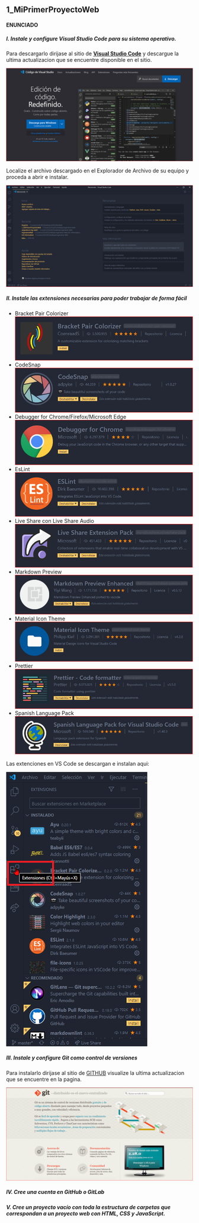 ## 1_MiPrimerProyectoWeb

#### ENUNCIADO 
##### I. Instale y configure Visual Studio Code para su sistema operativo.

Para descargarlo dirijase al sitio de **[Visual Studio Code](https://code.visualstudio.com/)** y descargue la ultima actualizacion que se encuentre disponible en el sitio.

![](Resources/VSCode.PNG)

Localize el archivo descargado en el Explorador de Archivo de su equipo y proceda a abrir e instalar.

![](Resources/VSCode2.PNG)

##### II. Instale las extensiones necesarias para poder trabajar de forma fácil

* Bracket Pair Colorizer
![](Resources/1.PNG)
* CodeSnap
![](Resources/2.PNG)
* Debugger for Chrome/Firefox/Microsoft Edge
![](Resources/3.PNG)
* EsLint
![](Resources/4.PNG)
* Live Share con Live Share Audio
![](Resources/5.PNG)
* Markdown Preview
![](Resources/6.PNG)
* Material Icon Theme
![](Resources/7.PNG)
* Prettier
![](Resources/8.PNG)
* Spanish Language Pack 
![](Resources/9.PNG)

Las extenciones en VS Code se descargan e instalan aqui:

![](Resources/10.PNG)

##### III. Instale y configure Git como control de versiones 

Para instalarlo dirijase al sitio de [GITHUB](https://git-scm.com/) visualize la ultima actualizacion que se encuentre en la pagina.

![](Resources/11.PNG)

##### IV. Cree una cuenta en GitHub o GitLab


##### V. Cree un proyecto vacío con toda la estructura de carpetas que correspondan a un proyecto web con HTML, CSS y JavaScript. 

